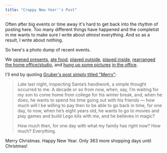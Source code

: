 ```yaml
---
title: "Crappy New Year''s Post"
---
```

<p>Often after big events or time away it's hard to get back into the rhythm of posting here. Too many different things have happened and the completist in me wants to make sure I write about <em>almost</em> everything. And so as a result, I write about nothing.</p>
<p>So here's a photo dump of recent events.</p>
<p>We <a href="https://www.flickr.com/photos/lemon/6571433577/in/photostream">opened presents</a>, <a href="https://www.flickr.com/photos/lemon/6571422947/in/photostream">ate food</a>, <a href="https://www.flickr.com/photos/lemon/6615079425/in/photostream">played outside</a>, <a href="https://www.flickr.com/photos/lemon/6572997381/in/photostream">played inside</a>, <a href="https://www.flickr.com/photos/lemon/6597753707/in/photostream">rearranged the home office/studio</a>, and <a href="https://www.flickr.com/photos/lemon/6617158853/in/photostream">hung up some pictures</a> <a href="https://www.flickr.com/photos/lemon/6617158853/in/photostream">in the office</a>.</p>
<p>I'll end by quoting <a href="https://daringfireball.net/2011/12/merry">Gruber's post simply titled "Merry"</a>:</p>
<blockquote><p>
  Late last night, inspecting Santa’s handiwork, a simple thought occurred to me. A decade or so from now, when, say, I’m waiting for my son to come home from college for his winter break, and, when he does, he wants to spend his time going out with his friends — how much will I be willing to pay then to be able to go back in time, for one day, to now, when he’s eight years old, he wants to go to movies and play games and build Lego kits with me, and he believes in magic?</p>
<p>  How much then, for one day with what my family has right now? How much? Everything.
</p></blockquote>
<p>Merry Christmas. Happy New Year. Only 363 more shopping days until Christmas!</p>
